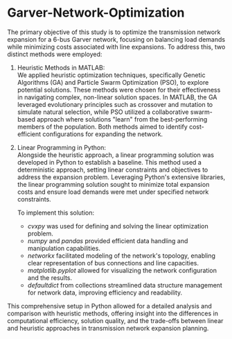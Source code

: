 # Garver-Network-Optimization

The primary objective of this study is to optimize the transmission network expansion for a 6-bus Garver network, focusing on balancing load demands while minimizing costs associated with line expansions. To address this, two distinct methods were employed:

1. Heuristic Methods in MATLAB:  
   We applied heuristic optimization techniques, specifically Genetic Algorithms (GA) and Particle Swarm Optimization (PSO), to explore potential solutions. These methods were chosen for their effectiveness in navigating complex, non-linear solution spaces. In MATLAB, the GA leveraged evolutionary principles such as crossover and mutation to simulate natural selection, while PSO utilized a collaborative swarm-based approach where solutions "learn" from the best-performing members of the population. Both methods aimed to identify cost-efficient configurations for expanding the network.

2. Linear Programming in Python:  
   Alongside the heuristic approach, a linear programming solution was developed in Python to establish a baseline. This method used a deterministic approach, setting linear constraints and objectives to address the expansion problem. Leveraging Python's extensive libraries, the linear programming solution sought to minimize total expansion costs and ensure load demands were met under specified network constraints. 

   To implement this solution:
   - _cvxpy_ was used for defining and solving the linear optimization problem.
   - _numpy_ and _pandas_ provided efficient data handling and manipulation capabilities.
   - _networkx_ facilitated modeling of the network's topology, enabling clear representation of bus connections and line capacities.
   - _matplotlib.pyplot_ allowed for visualizing the network configuration and the results.
   - _defaultdict_ from collections streamlined data structure management for network data, improving efficiency and readability.

This comprehensive setup in Python allowed for a detailed analysis and comparison with heuristic methods, offering insight into the differences in computational efficiency, solution quality, and the trade-offs between linear and heuristic approaches in transmission network expansion planning.

